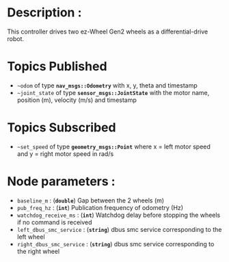 # Description :

This controller drives two ez-Wheel Gen2 wheels as a differential-drive robot.

# Topics Published
+ `~odom` of type __`nav_msgs::Odometry`__ with x, y, theta and timestamp
+ `~joint_state` of type __`sensor_msgs::JointState`__ with the motor name, position (m), velocity (m/s) and timestamp

# Topics Subscribed
+ `~set_speed` of type __`geometry_msgs::Point`__ where x = left motor speed and y = right motor speed in rad/s

# Node parameters :
+ `baseline_m` : (__`double`__) Gap between the 2 wheels (m)
+ `pub_freq_hz` : (__`int`__) Publication frequency of odometry (Hz)
+ `watchdog_receive_ms` : (__`int`__) Watchdog delay before stopping the wheels if no command is received
+ `left_dbus_smc_service` : (__`string`__) dbus smc service corresponding to the left wheel
+ `right_dbus_smc_service` : (__`string`__) dbus smc service corresponding to the right wheel
